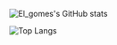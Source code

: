 ![El_gomes's GitHub stats](https://github-readme-stats.vercel.app/api?username=oevictor&show_icons=true&theme=tokyonight&count_private=true&hide=prs,issues)

![Top Langs](https://github-readme-stats.vercel.app/api/top-langs/?username=oevictor&layout=compact&theme=default)
